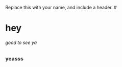 Replace this with your name, and include a header.
#<h1>hey</h1>
<h6>good to see ya</h6>
<h3>yeasss</he>
